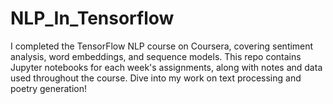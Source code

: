 # NLP_In_Tensorflow
I completed the TensorFlow NLP course on Coursera, covering sentiment analysis, word embeddings, and sequence models. This repo contains Jupyter notebooks for each week's assignments, along with notes and data used throughout the course. Dive into my work on text processing and poetry generation!
